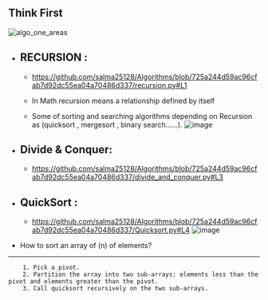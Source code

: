                                                                              
Think  First
----------
![algo_one_areas](https://github.com/user-attachments/assets/51ff67b2-5c77-4757-b24c-d33f39c85764)


* RECURSION :
  -----------
	 * https://github.com/salma25128/Algorithms/blob/725a244d59ac96cfab7d92dc55ea04a70486d337/recursion.py#L1

	* In Math recursion means a relationship defined by itself 
	* Some of sorting and searching algorithms depending on Recursion as (quicksort , mergesort , binary search......).
	 ![image](https://github.com/user-attachments/assets/623dfc12-08b2-4c96-b054-aaf96203bbad)


* Divide & Conquer:
  --------------------- 
	* https://github.com/salma25128/Algorithms/blob/725a244d59ac96cfab7d92dc55ea04a70486d337/divide_and_conquer.py#L3
 		

* QuickSort :
   ----------------
    * https://github.com/salma25128/Algorithms/blob/725a244d59ac96cfab7d92dc55ea04a70486d337/Quicksort.py#L4
     ![image](https://github.com/user-attachments/assets/228113c4-6851-4d7b-bee7-f485aea42e7c)


* How to sort an array of (n) of elements?
--------------------------------------------------
  
		1. Pick a pivot.
		2. Partition the array into two sub-arrays: elements less than the pivot and elements greater than the pivot.
		3. Call quicksort recursively on the two sub-arrays.
				 
	


	  

